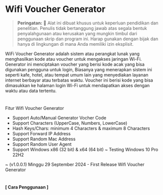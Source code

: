 # Wifi Voucher Generator

> **Peringatan:** :red_circle: Alat ini dibuat khusus untuk keperluan pendidikan dan penelitian. Penulis tidak bertanggung jawab atas segala bentuk penyalahgunaan atau kerusakan yang mungkin timbul dari penggunaan skrip dan program ini. Harap gunakan dengan bijak dan hanya di lingkungan di mana Anda memiliki izin eksplisit.

WiFi Voucher Generator adalah sistem atau perangkat lunak yang menghasilkan kode atau voucher untuk mengakses jaringan Wi-Fi. Generator ini menciptakan voucher yang berisi kode acak yang bisa digunakan pengguna untuk login, Biasanya yang menerapkan sistem ini seperti kafe, hotel, atau tempat umum lain yang menyediakan layanan internet berbayar atau terbatas waktu. Voucher ini berisi kode yang bisa dimasukkan ke halaman login Wi-Fi untuk mendapatkan akses dengan waktu atau data tertentu.

#
Fitur Wifi Voucher Generator 
- Support Auto/Manual Generator Vocher Code
- Support Characters (UpperCase, Numbers, LowerCase)
- Hash Keys/Chars: minimum 4 Characters & maximum 8 Characters
- Support Forward IP Address
- Support Random Mac Address
- Support Random User Agent
- Support Windows x86 (32 bit) & x64 (64 bit) ~ Testing Windows 10 Pro 22H2

~ (v1.0.0.1) Minggu 29 September 2024 - First Release Wifi Voucher Generator

#
<b>[ Cara Penggunaan ]</b>


